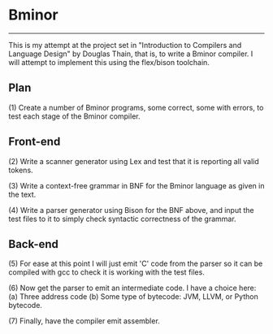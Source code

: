 # Bminor
--------

This is my attempt at the project set in "Introduction to Compilers and Language Design"
by Douglas Thain, that is, to write a Bminor compiler. I will attempt to implement
this using the flex/bison toolchain.

Plan
----
(1) Create a number of Bminor programs, some correct, some with errors, to test each
    stage of the Bminor compiler.

Front-end
---------
(2) Write a scanner generator using Lex and test that it is reporting all valid tokens.

(3) Write a context-free grammar in BNF for the Bminor language as given in the text.

(4) Write a parser generator using Bison for the BNF above, and input the test files
    to it to simply check syntactic correctness of the grammar.

Back-end
--------
(5) For ease at this point I will just emit 'C' code from the parser so it can be
    compiled with gcc to check it is working with the test files.

(6) Now get the parser to emit an intermediate code. I have a choice here:
    (a) Three address code
    (b) Some type of bytecode: JVM, LLVM, or Python bytecode.

(7) Finally, have the compiler emit assembler.
